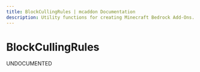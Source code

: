 ```yaml
---
title: BlockCullingRules | mcaddon Documentation
description: Utility functions for creating Minecraft Bedrock Add-Ons.
---
```


# BlockCullingRules

UNDOCUMENTED
